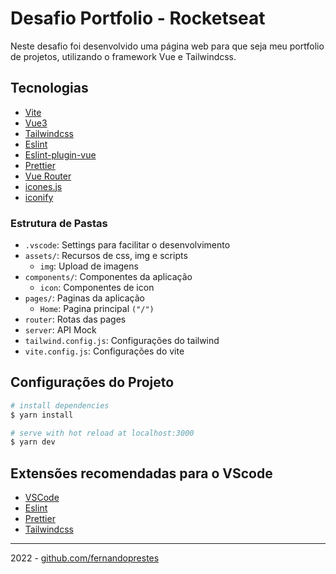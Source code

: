 # Desafio Portfolio - Rocketseat

Neste desafio foi desenvolvido uma página web para que seja meu portfolio de projetos, utilizando o framework Vue e Tailwindcss.

## Tecnologias

- [Vite](https://vitejs.dev/)
- [Vue3](https://vuejs.org/)
- [Tailwindcss](https://tailwindcss.com/)
- [Eslint](https://eslint.org/)
- [Eslint-plugin-vue](https://eslint.vuejs.org/)
- [Prettier](https://prettier.io/)
- [Vue Router](https://router.vuejs.org/)
- [icones.js](https://icones.js.org/)
- [iconify](https://icon-sets.iconify.design/ic/)

### Estrutura de Pastas

- `.vscode`: Settings para facilitar o desenvolvimento
- `assets/`: Recursos de css, img e scripts
  - `img`: Upload de imagens
- `components/`: Componentes da aplicação
  - `icon`: Componentes de icon
- `pages/`: Paginas da aplicação
  - `Home`: Pagina principal `("/")`
- `router`: Rotas das pages
- `server`: API Mock
- `tailwind.config.js`: Configurações do tailwind
- `vite.config.js`: Configurações do vite

## Configurações do Projeto

```bash
# install dependencies
$ yarn install

# serve with hot reload at localhost:3000
$ yarn dev

```

## Extensões recomendadas para o VScode

- [VSCode](https://code.visualstudio.com/)
- [Eslint](https://marketplace.visualstudio.com/items?itemName=dbaeumer.vscode-eslint)
- [Prettier](https://marketplace.visualstudio.com/items?itemName=esbenp.prettier-vscode)
- [Tailwindcss](https://marketplace.visualstudio.com/items?itemName=bradlc.vscode-tailwindcss)

---

2022 - [github.com/fernandoprestes](https://github.com/fernandoprestes)
